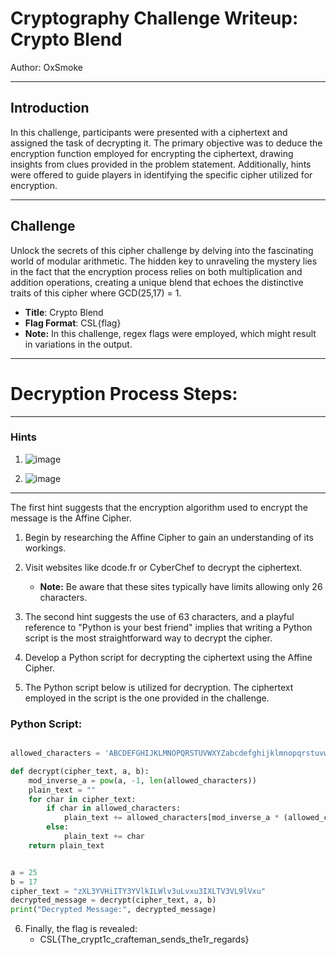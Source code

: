 # Cryptography Challenge Writeup: Crypto Blend

Author: OxSmoke

---

## Introduction

In this challenge, participants were presented with a ciphertext and assigned the task of decrypting it. The primary objective was to deduce the encryption function employed for encrypting the ciphertext, drawing insights from clues provided in the problem statement. Additionally, hints were offered to guide players in identifying the specific cipher utilized for encryption.

---

## Challenge 

Unlock the secrets of this cipher challenge by delving into the fascinating world of modular arithmetic. The hidden key to unraveling the mystery lies in the fact that the encryption process relies on both multiplication and addition operations, creating a unique blend that echoes the distinctive traits of this cipher where GCD(25,17) = 1.

- **Title**: Crypto Blend
- **Flag Format**: CSL{flag}
- **Note:** In this challenge, regex flags were employed, which might result in variations in the output.

---

# Decryption Process Steps: 

---

### Hints

1. ![image](https://github.com/TrojanNinja/Nascon-24-CTF/assets/122688432/2a8bd4d9-c75f-455f-b212-737bea3479f4)
   
2. ![image](https://github.com/TrojanNinja/Nascon-24-CTF/assets/122688432/2ef85cb6-cb3f-4898-bde3-decebf4f1321)

---

The first hint suggests that the encryption algorithm used to encrypt the message is the Affine Cipher.

1.	Begin by researching the Affine Cipher to gain an understanding of its workings.
   
2.	Visit websites like dcode.fr or CyberChef to decrypt the ciphertext.
      - **Note:** Be aware that these sites typically have limits allowing only 26 characters.
        
3. The second hint suggests the use of 63 characters, and a playful reference to "Python is your best friend" implies that writing a Python script is the most straightforward way to decrypt the cipher.

4. Develop a Python script for decrypting the ciphertext using the Affine Cipher.

5. The Python script below is utilized for decryption. The ciphertext employed in the script is the one provided in the challenge.

### Python Script:

```python

allowed_characters = 'ABCDEFGHIJKLMNOPQRSTUVWXYZabcdefghijklmnopqrstuvwxyz0123456789_'

def decrypt(cipher_text, a, b):
    mod_inverse_a = pow(a, -1, len(allowed_characters))
    plain_text = ""
    for char in cipher_text:
        if char in allowed_characters:
            plain_text += allowed_characters[mod_inverse_a * (allowed_characters.index(char) - b) % len(allowed_characters)]
        else:
            plain_text += char
    return plain_text


a = 25
b = 17
cipher_text = "zXL3YVHiITY3YVlkILWlv3uLvxu3IXLTV3VL9lVxu"
decrypted_message = decrypt(cipher_text, a, b)
print("Decrypted Message:", decrypted_message)
````

6. Finally, the flag is revealed:
   - CSL{The_crypt1c_crafteman_sends_the1r_regards}

